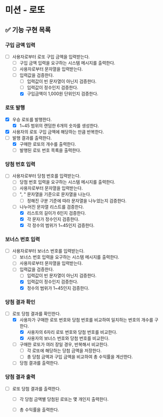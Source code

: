 # 미션 - 로또

## ✅ 기능 구현 목록

### 구입 금액 입력

- [ ] 사용자로부터 로또 구입 금액을 입력받는다.
    - [ ] 구입 금액 입력을 요구하는 시스템 메시지를 출력한다.
    - [ ] 사용자로부터 문자열을 입력받는다.
    - [ ] 입력값을 검증한다.
        - [ ] 입력값이 빈 문자열이 아닌지 검증한다.
        - [ ] 입력값이 정수인지 검증한다.
        - [x] 구입금액이 1,000원 단위인지 검증한다.

### 로또 발행

- [x] 우승 로또를 발행한다.
    - [x] 1~45 범위의 랜덤한 6개의 숫자를 생성한다.
- [x] 사용자의 로또 구입 금액에 해당하는 만큼 반복한다.
- [ ] 발행 결과를 출력한다.
    - [x] 구매한 로또의 개수를 출력한다.
    - [ ] 발행된 로또 번호 목록을 출력한다.

### 당첨 번호 입력

- [ ] 사용자로부터 당첨 번호를 입력받는다.
    - [ ] 당첨 번호 입력을 요구하는 시스템 메시지를 출력한다.
    - [ ] 사용자로부터 문자열을 입력받는다.
    - [ ] ", " 문자열을 기준으로 문자열을 나눈다.
        - [ ] 정해진 구분 기준에 따라 문자열을 나누었는지 검증한다.
    - [ ] 나누어진 문자열 리스트를 검증한다.
        - [x] 리스트의 길이가 6인지 검증한다.
        - [x] 각 문자가 정수인지 검증한다.
        - [x] 각 정수의 범위가 1~45인지 검증한다.

### 보너스 번호 입력

- [ ] 사용자로부터 보너스 번호를 입력받는다.
    - [ ] 보너스 번호 입력을 요구하는 시스템 메시지를 출력한다.
    - [ ] 사용자로부터 문자열을 입력받는다.
    - [ ] 입력값을 검증한다.
        - [ ] 입력값이 빈 문자열이 아닌지 검증한다.
        - [x] 입력값이 정수인지 검증한다.
        - [x] 정수의 범위가 1~45인지 검증한다.

### 당첨 결과 확인

- [ ] 로또 당첨 결과를 확인한다.
    - [x] 사용자가 구매한 로또 번호와 당첨 번호를 비교하여 일치하는 번호의 개수를 구한다.
      - [x] 사용자의 6자리 로또 번호와 당첨 번호를 비교한다.
      - [x] 사용자의 보너스 번호와 당첨 번호를 비교한다.
    - [ ] 구매한 로또가 여러 장일 경우, 반복해서 비교한다.
      - [ ] 각 로또에 해당하는 당첨 금액을 저장한다.
      - [ ] 총 당첨 금액과 구입 금액을 비교하여 총 수익률을 계산한다.
    - [ ] 당첨 결과를 출력한다.

### 당첨 결과 출력

- [ ] 로또 당첨 결과를 출력한다.
    - [ ] 각 당첨 금액별 당첨된 로또는 몇 개인지 출력한다.
    - [ ] 총 수익률을 출력한다.

